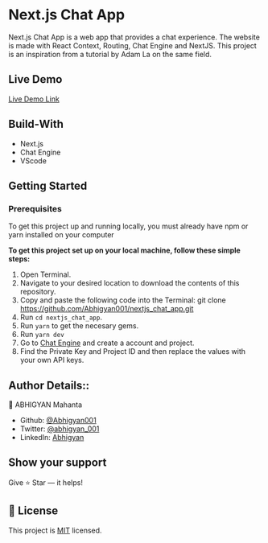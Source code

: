 # Next.js Chat App
Next.js Chat App is a web app that provides a chat experience. The website is made with React Context, Routing, Chat Engine and NextJS. This project is an inspiration from a tutorial by Adam La on the same field.

## Live Demo

[Live Demo Link](https://nextjs-chat-application.netlify.app/)

## Build-With

- Next.js
- Chat Engine
- VScode

## Getting Started

### Prerequisites

To get this project up and running locally, you must already have npm or yarn installed on your computer

**To get this project set up on your local machine, follow these simple steps:**

1. Open Terminal.
2. Navigate to your desired location to download the contents of this repository.
3. Copy and paste the following code into the Terminal: git clone https://github.com/Abhigyan001/nextjs_chat_app.git
4. Run ```cd nextjs_chat_app```.
5. Run ```yarn``` to get the necesary gems.
7. Run `yarn dev`
8. Go to [Chat Engine](https://chatengine.io) and create a account and project.
9. Find the Private Key and Project ID and then replace the values with your own API keys.

## Author Details::

👤 ABHIGYAN Mahanta

- Github: [@Abhigyan001](https://github.com/Abhigyan001)
- Twitter: [@abhigyan_001](https://twitter.com/abhigyan_001)
- LinkedIn: [Abhigyan](https://www.linkedin.com/in/abhigyanmahanta/)

## Show your support

Give ⭐ Star — it helps!

## 📝 License

This project is [MIT](lic.url) licensed.

